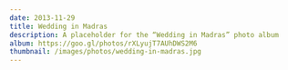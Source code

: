 ```yaml
---
date: 2013-11-29
title: Wedding in Madras
description: A placeholder for the “Wedding in Madras” photo album
album: https://goo.gl/photos/rXLyujT7AUhDWS2M6
thumbnail: /images/photos/wedding-in-madras.jpg
---
```

